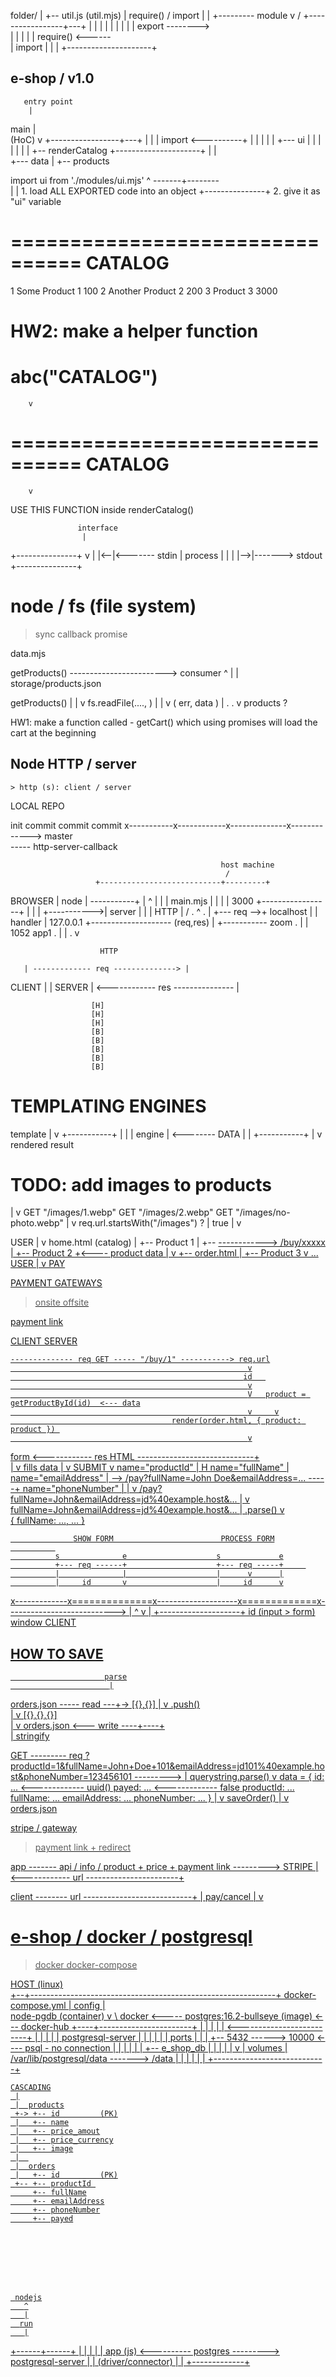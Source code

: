 

folder/
   |
   +-- util.js (util.mjs) 
         |
       require() / import 
         |
         |          +--------- module
         v         /
+-----------------+---+
|                     |
|                     |
|                     |
|                     |
|          export  -------->  
|                     |
|                     |
|          require() <------       
|          import     |
|                     |
+---------------------+







## e-shop / v1.0


       entry point
        |
  main  |  
 (HoC)  v
+-----------------+---+
|                     |
|          import   <----------+ 
|                     |        | 
|                     |        +--- ui
|                     |        |    |
|                     |        |    +-- renderCatalog
+---------------------+        |
                               |    
                               +--- data
                                    |
                                    +-- products    










import ui from './modules/ui.mjs'
       ^        -------+--------        
       |               |  1. load ALL EXPORTED code into an object
       +---------------+  2. give it as "ui" variable











================================
CATALOG
================================
 1 Some Product 1     100
 2 Another Product 2  200
 3 Product 3          3000







# HW2: make a helper function
#      abc("CATALOG")
        v
================================
CATALOG
================================
        v
  USE THIS FUNCTION inside renderCatalog()










                   interface
                    |  
+---------------+   v
|               |<--|<------- stdin 
|    process    |   | 
|               |-->|-------> stdout
+---------------+













# node / fs (file system)
  > sync
  > callback
  > promise

data.mjs

  getProducts() ------------------------> consumer
    ^
    |
    |
  storage/products.json  







getProducts()
 |
 |
 v
fs.readFile(....,   ) 
                  |
                  |
                  v
                ( err, data )
                  |
                  .
                  .
                  v
                 products ?     








HW1: make a function called - getCart()
     which using promises will load the cart at the beginning  












## Node HTTP / server
    > http (s): client / server





LOCAL REPO


init        commit       commit         commit
x-----------x------------x--------------x-------------> master
                                         \
                                          ----- http-server-callback



                                                   host machine 
                                                    /
                       +---------------------------+---------+
BROWSER                |                         node        | 
-----------+           |                          ^          | 
           |           |                main.mjs  |          | 
           |           |    3000       +-----------------+   | 
           |           |  +----------->| server          |   | 
           |  HTTP     | /             .     ^           .   | 
           +--- req -->+ localhost           |               |   handler
                       | 127.0.0.1           +-------------------- (req,res) 
                       | +-----------  zoom                  .           |
                       |    1052       app1                  .           |
                       |                                     .           v
  



                        HTTP

       | ------------- req --------------> |       
CLIENT |                                   | SERVER 
       | <------------ res --------------- | 

                      [H]
                      [H]
                      [H]
                      [B]
                      [B]
                      [B]
                      [B]
                      [B]










# TEMPLATING ENGINES
 
   template
      |
      v
+-----------+
|           |
|  engine   | <-------- DATA
|           |
+-----------+
      |
      v
    rendered result  






# TODO: add images to products 



  |
  v
 GET "/images/1.webp" 
 GET "/images/2.webp" 
 GET "/images/no-photo.webp" 
  |
  v
req.url.startsWith("/images") ?
  |
  true
  |
  v 
    





USER 
 |
 v
home.html (catalog) 
        |
        +-- Product 1
              |
              +-- <a href="/buy/1">  ------------> /buy/xxxxx
                                                      |
        +-- Product 2                                 +<---- product data
              |                                       v 
              +-- <a href="/buy/2">                 order.html
                                                      |
        +-- Product 3                                 v
              ...                                   USER
                                                      |
                                                      v
                                                     PAY   















PAYMENT GATEWAYS
  > onsite
  > offsite


  payment link







CLIENT                                                 SERVER
 
    -------------- req GET ----- "/buy/1" -----------> req.url
                                                         v
                                                        id   
                                                         v
                                                         V   product = getProductById(id)  <--- data
                                                         v     v
                                        render(order.html, { product: product }) 
                                                         v
form <------------ res HTML -----------------------------+                                           
|
v
fills data
|
v
SUBMIT
v
name="productId"    | H
name="fullName"     |
name="emailAddress" | --> /pay?fullName=John Doe&emailAddress=... -----+
name="phoneNumber"  |                                                  | 
                                                                       v
                                                    /pay?fullName=John&emailAddress=jd%40example.host&...
                                                        |
                                                        v
                                                      fullName=John&emailAddress=jd%40example.host&...
                                                        |
                                                       .parse() 
                                                        v  
                                                        {
                                                          fullName: ...,
                                                          ...
                                                        }




                  SHOW FORM                        PROCESS FORM
              
              s              e                    s             e
              +--- req ------+                    +--- req -----+     
              |              |                    |      v      |
              |     id       v                    |     id      v
x-------------x==============x--------------------x=============x--------------------------->
                             |                    ^
                             v                    |
                             +--------------------+
                                 id (input > form)
                                    window
                                    CLIENT






HOW TO SAVE
-------------------
                         parse
                          |
orders.json ----- read ---+-> [{},{}]
                                |
                                v
                              .push()  
                                |
                                v
                              [{},{},{}]  
                                |
                                v
orders.json <--- write ----+----+                                
                           |
                         stringify  





GET --------- req ?productId=1&fullName=John+Doe+101&emailAddress=jd101%40example.host&phoneNumber=123456101 --------->
                          |
                         querystring.parse() 
                          v
                         data = {
                          id: ...       <------------- uuid()
                          payed: ...    <------------- false
                          productId: ...
                          fullName: ...
                          emailAddress: ...
                          phoneNumber: ...
                         }
                          |
                          v
                         saveOrder() 
                          |
                          v
                         orders.json 












stripe / gateway

  > payment link + redirect




  app ------- api / info / product + price + payment link --------->  STRIPE
                                               |
      <------------ url -----------------------+

 client -------- url ---------------------------+
                                                |
                                               pay/cancel
                                                |
                                                v
                                                  


 




# e-shop / docker / postgresql
  > docker
  > docker-compose
  
HOST (linux)
  \
+--+-------------------------------------------------------------+
                                       docker-compose.yml
                                             |
                                           config
                                             |  
  node-pgdb (container)                      v
      \                                    docker   <-----  postgres:16.2-bullseye (image) <--- docker-hub
  +----+-----------------------+             |
  |                            |             |
  |                <-------------------------+
  |                            |
  |                            |
  |     postgresql-server      |
  |      |   |      |          | ports
  |      |   |      +-- 5432 ------> 10000  <---- psql - no connection
  |      |   |                 |
  |      |   +-- e_shop_db     |
  |      |                     |
  |      v                     | volumes
  | /var/lib/postgresql/data -------> /data
  |                            |
  |                            |
  |                            |
  +----------------------------+



    CASCADING
     |
     |  products
     +-> +-- id         (PK)
     |   +-- name
     |   +-- price_amout
     |   +-- price_currency
     |   +-- image
     |  
     |  orders
     |   +-- id         (PK)
     +-- +-- productId 
         +-- fullName
         +-- emailAddress
         +-- phoneNumber
         +-- payed








     nodejs
       ^
       |
      run
       |
+------+------+
|             |
|             |
|    app (js) <---------- postgres ---------> postgresql-server
|             |        (driver/connector)
|             |
+-------------+